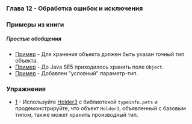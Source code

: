 ### Глава 12 - Обработка ошибок и исключения

### Примеры из книги

##### Простые обобщения

* [Пример](examples/simple/Holder1.java) - Для хранения объекта должен быть указан точный тип объекта.
* [Пример](examples/simple/Holder2.java) - До Java SE5 приходилось хранить поле `Object`.
* [Пример](examples/simple/Holder3.java) - Добавлен "условный" параметр-тип.

### Упражнения

* [1](exercises/ex1/SimpleClass.java) - Используйте [Holder3](examples/simple/Holder3.java) с библиотекой `typeinfo.pets`
и продемонстрируйте, что объект `Holder3`, объявленный с базовым типом, также может хранить производный тип.



